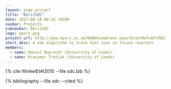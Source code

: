 ```yaml
---
layout: page_project
title: "BorisSDC"
date: 2017-08-10 08:24 +0200
navbar: Projects
subnavbar: BorisSDC
logo: epsrc.png
project_url: http://gow.epsrc.ac.uk/NGBOViewGrant.aspx?GrantRef=EP/P02372X/1
short_desc: A new algorithm to track fast ions in fusion reactors
members:
  - name: Daniel Ruprecht (University of Leeds)
  - name: Krasymyr Tretiak (University of Leeds)
---
```


{% cite WinkelEtAl2015 --file sdc.bib %}


{% bibliography --file sdc --cited %}
